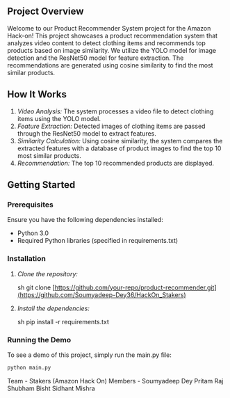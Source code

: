 ## Project Overview

Welcome to our Product Recommender System project for the Amazon Hack-on! This project showcases a product recommendation system that analyzes video content to detect clothing items and recommends top products based on image similarity. We utilize the YOLO model for image detection and the ResNet50 model for feature extraction. The recommendations are generated using cosine similarity to find the most similar products.

## How It Works

1. *Video Analysis:* The system processes a video file to detect clothing items using the YOLO model.
2. *Feature Extraction:* Detected images of clothing items are passed through the ResNet50 model to extract features.
3. *Similarity Calculation:* Using cosine similarity, the system compares the extracted features with a database of product images to find the top 10 most similar products.
4. *Recommendation:* The top 10 recommended products are displayed.

## Getting Started

### Prerequisites

Ensure you have the following dependencies installed:

- Python 3.0
- Required Python libraries (specified in requirements.txt)

### Installation

1. *Clone the repository:*

    sh
    git clone [https://github.com/your-repo/product-recommender.git](https://github.com/Soumyadeep-Dey36/HackOn_Stakers)
    

2. *Install the dependencies:*

    sh
    pip install -r requirements.txt
    

### Running the Demo

To see a demo of this project, simply run the main.py file:

```sh
python main.py
```

Team - Stakers (Amazon Hack On)
Members -
Soumyadeep Dey
Pritam Raj
Shubham Bisht
Sidhant Mishra
